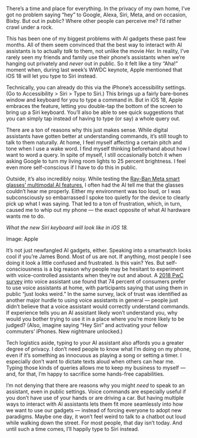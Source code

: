 There’s a time and place for everything. In the privacy of my own home, I’ve got no problem saying “hey” to Google, Alexa, Siri, Meta, and on occasion, Bixby. But out in public? Where other people can perceive me? I’d rather crawl under a rock.

This has been one of my biggest problems with AI gadgets these past few months. All of them seem convinced that the best way to interact with AI assistants is to actually *talk* to them, not unlike the movie *Her.* In reality, I’ve rarely seen my friends and family use their phone’s assistants when we’re hanging out privately and *never* out in public. So it felt like a tiny “Aha!” moment when, during last week’s WWDC keynote, Apple mentioned that iOS 18 will let you type to Siri instead.

Technically, you can already do this via the iPhone’s accessibility settings. (Go to Accessibility &gt; Siri &gt; Type to Siri.) This brings up a fairly bare-bones window and keyboard for you to type a command in. But in iOS 18, Apple embraces the feature, letting you double-tap the bottom of the screen to bring up a Siri keyboard. You’ll also be able to see quick suggestions that you can simply tap instead of having to type (or say) a whole query out.

There are a ton of reasons why this just makes sense. While digital assistants have gotten better at understanding commands, it’s still tough to talk to them naturally. At home, I feel myself affecting a certain pitch and tone when I use a wake word. I find myself thinking beforehand about how I want to word a query. In spite of myself, I still occasionally botch it when asking Google to turn my living room lights to 25 percent brightness. I feel even more self-conscious if I have to do this in public.

Outside, it’s also incredibly noisy. While testing the [Ray-Ban Meta smart glasses’ multimodal AI features](/2024/4/23/24138090/ray-ban-meta-smart-glasses-ai-wearables), I often had the AI tell me that the glasses couldn’t hear me properly. Either my environment was too loud, or I was subconsciously so embarrassed I spoke too quietly for the device to clearly pick up what I was saying. That led to a ton of frustration, which, in turn, caused me to whip out my phone — the exact opposite of what AI hardware wants me to do.

*What the new Siri keyboard will look like in iOS 18.*

Image: Apple

It’s not just newfangled AI gadgets, either. Speaking into a smartwatch looks cool if you’re James Bond. Most of us are not. If anything, most people I see doing it look a little confused and frustrated. Is this vain? Yes. But self-consciousness is a big reason why people may be hesitant to experiment with voice-controlled assistants when they’re out and about. A [2018 PwC survey](https://www.pwc.com/us/en/services/consulting/library/consumer-intelligence-series/voice-assistants.html#:~:text=Some%20consumers%20see%20voice%20assistants,using%20one%20in%20the%20future.) into voice assistant use found that 74 percent of consumers prefer to use voice assistants at home, with participants saying that using them in public “just looks weird.” In the same survey, lack of trust was identified as another major hurdle to using voice assistants in general — people just didn’t believe that a voice assistant would correctly understand commands. If experience tells you an AI assistant likely won’t understand you, why would you bother trying to use it in a place where you’re more likely to be judged? (Also, imagine saying “Hey Siri” and activating your fellow commuters’ iPhones. New nightmare unlocked.)

Tech logistics aside, typing to your AI assistant also affords you a greater degree of privacy. I don’t need people to know what I’m doing on my phone, even if it’s something as innocuous as playing a song or setting a timer. I especially don’t want to dictate texts aloud when others can hear me. Typing those kinds of queries allows me to keep my business to myself — and, for that, I’m happy to sacrifice some hands-free capabilities.

I’m not denying that there are reasons why you might *need* to speak to an assistant, even in public settings. Voice commands are especially useful if you don’t have use of your hands or are driving a car. But having multiple ways to interact with AI assistants lets them fit more seamlessly into how we want to use our gadgets — instead of forcing everyone to adopt new paradigms. Maybe one day, it won’t feel weird to talk to a chatbot out loud while walking down the street. For most people, that day isn’t today. And until such a time comes, I’ll happily type to Siri instead.
